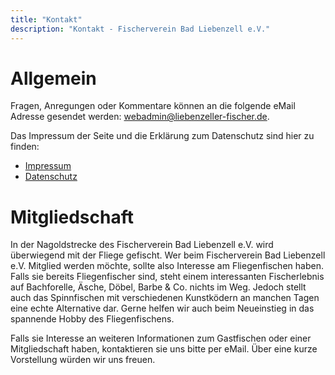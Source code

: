 ```yaml
---
title: "Kontakt"
description: "Kontakt - Fischerverein Bad Liebenzell e.V."
---
```


# Allgemein

Fragen, Anregungen oder Kommentare können an die folgende eMail Adresse gesendet werden: webadmin@liebenzeller-fischer.de.

Das Impressum der Seite und die Erklärung zum Datenschutz sind hier zu finden:

* [Impressum](/impressum)
* [Datenschutz](/datenschutz)

# Mitgliedschaft

In der Nagoldstrecke des Fischerverein Bad Liebenzell e.V. wird überwiegend mit der Fliege gefischt. Wer beim Fischerverein Bad Liebenzell e.V. Mitglied werden möchte, sollte also Interesse am Fliegenfischen haben. Falls sie bereits Fliegenfischer sind, steht einem interessanten Fischerlebnis auf Bachforelle, Äsche, Döbel, Barbe & Co. nichts im Weg. Jedoch stellt auch das Spinnfischen mit verschiedenen Kunstködern an manchen Tagen eine echte Alternative dar. Gerne helfen wir auch beim Neueinstieg in das spannende Hobby des Fliegenfischens.

Falls sie Interesse an weiteren Informationen zum Gastfischen oder einer Mitgliedschaft haben, kontaktieren sie uns bitte per eMail. Über eine kurze Vorstellung würden wir uns freuen.
